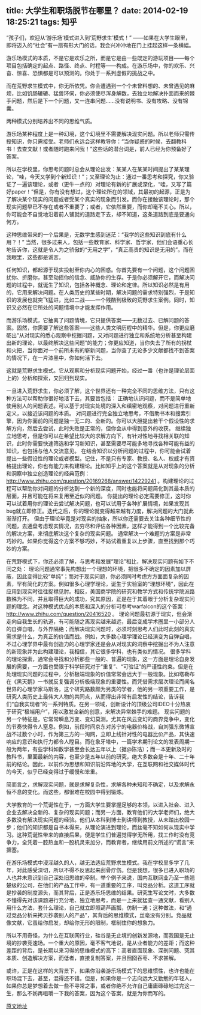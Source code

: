title: 大学生和职场脱节在哪里？
date: 2014-02-19 18:25:21
tags: 知乎
---
“孩子们，欢迎从‘游乐场’模式进入到‘荒野求生’模式！”
——如果在大学生眼里，即将迈入的“社会”有一扇有形大门的话，我会兴冲冲地在门上挂起这样一条横幅。
<!-- more -->
游乐场模式的本质，不是它是欢乐之所，而是它是由一些既定的游玩项目——每个项目包括确定的起点、路径、终点、时程等——构成。在游乐场中，你的欢乐、兴奋、惊喜、恐惧都是可以预测的。你处于一系列虚假的挑战之中。

而在荒野求生模式中，你无所依凭。你会遭遇到一个个未曾料想的、未曾遇见的麻烦，比如饥肠辘辘、猛兽环伺，你必须使尽浑身解数，去独立地解决扑面而来的棘手问题，然后是下一个问题，又一连串问题……没有说明书、没有攻略、没有锦囊。

两种模式分别培养出不同的思维气质。

游乐场某种程度上是一种幻境，这个幻境里不需要解决现实问题。所以老师只需传授知识，你只需接受。老师们永远会这样教导你：“当你疑惑的时候，去翻教科书！去查文献！或者随时跑来问我！”这些话的潜台词是，前人已经为你预备好了答案。

所以在学校里，你思考问题时总会从理论出发：某某人在某某时间提出了某某理论，“哇，今天又学到个新知识！”；又至理论为止：通过一番思考和探究，你又验证了一遍该理论，或者（更牛一点的）对理论有新的扩展或深化，“哇，又写了篇好paper！”但是，你有没有想过，这个理论所在的领域，其最初的起源，正是为了解决某个现实的问题或者受某个真实的现象而引发。而你在接触该理论时，那个现实问题早已不存在或者不重要了；或者，它依然重要，而你却毫不关心。所以，你可能会不自觉地沿着前人铺就的道路走下去，却不知道，这条道路到底是要通向何方。

这种思维带来的一个后果是，无数学生感到迷茫：“我学的这些知识到底有什么用？！” 当然，很多过来人，包括一些教育家、科学家、哲学家，他们会语重心长地告诉你，这就是令人为之骄傲的“无用之学”，“真正高贵的知识是无用的”。而在我眼里，这些都是谎言。

任何知识，都起源于现实投射至你内心的困惑。你首先要有一个问题，这个问题困扰你、折磨你，甚至动摇你的信念、威胁你的生存。于是你必须解开它，而解决问题的过程中，就诞生了知识，包括各种概念、理论和定律。所以知识必然是有用的，它用来解决问题。在人类历史的某些时期，解决问题的需求特别强烈，于是知识的发展也就突飞猛进，比如二战——一个残酷到极致的荒野求生案例。同时，知识又必然在它所处的问题情境中才能发挥作用。

而游乐场模式，它抽离了问题情境，它只提供答案——无数过去、已解问题的答案。固然，你需要了解这些答案——这些人类文明历程中的精华。但是，你更应磨砺出“从对现实的悉心观察中挖掘问题，又对问题进行独立和系统地分析甚至构建出新的理论，以最终解决这些问题”的能力；你更应知道，当你失去了所有的拐杖和火把，当你面对一个前所未有的崭新问题，当你查了无论多少文献都找不到答案的情况下，在一片漆黑中，你如何活下去。

这就是荒野求生模式。它从观察和分析现实问题开始，经过一番（也许是理论层面上的）分析和探索，又回归到现实。

一旦进入荒野求生，你必须了解，这个世界还有一种完全不同的思维方法，只有这种方法可以帮助你很好地活下去，其要旨包括：
正确地认识问题，而不是简单地使用别人的问题表述。可以基于对现实处境的深入和缜密地观察，对问题进行重新定义，以接近该问题的本质。
对问题进行完全独立地思考，不借助书本和搜索引擎，因为你面前的问题是独一无二的、全新的。你可以大胆提出若干个假设性的求解方向，然后去尝试，此时失败是正常的，但你会从中得到意外的收获。
继续独立地思考，但是你可以在希望比较大的求解方向下，有针对性地寻找相关联的知识，此时你需要快速筛选和学习新知识，甚至需要尽可能多地寻找各种可能有益的知识，也包括与他人交流意见。
在结合知识以分析问题的过程中，你可能会试着提出一些假设性的理论或者模型。记住，不是只有专家、教授、名人、权威才有资格提出理论，你也有能力来构建理论。比如知乎上的这个答案就是从对现象的分析和洞察中独立创造理论的经典范例： http://www.zhihu.com/question/20169268/answer/14229241 。构建理论的过程可以帮助你对问题的分析达到一个新的深度，同时也能将问题简化到其最本质的层面，并且可能在将来复用至近似的问题。
你提出的理论必定需要修正，这时你可以试着用你的理论去尝试解决问题，也可以试用于各种扩展情境，如果发现其bug就立即修正。迭代之后，你的理论就变得越来越有力度，解决问题的大门就此渐渐打开。
但由于理论毕竟是对现实的抽象，所以你还需要去关注各种细节性的问题，去通盘考虑现实情况，去穷尽和评估各种因素，这样才能得到一个比较完备的解决方案，来彻底解决这个复杂的现实问题。
通常解决一个难题的方案是非常巧妙的。如果你觉得这个方案不够巧妙，不妨试着重复以上步骤，直至找到那个巧妙的方案。

在荒野模式下，你还必须了解，与思考和发展“理论”相比，解决现实问题有如下不同之处：
理论问题通常事先构想出一个理想的环境，把很多不确定的因素加以屏蔽，因此变得比较“单纯”；而对于现实问题，你必须同时考虑方方面面复杂的因素，罕有简化的方案。例如很多心理学理论，诞生于实验室的“理想环境”，因此在应用到现实时往往捉襟见肘。相反，美国商学院的研究和教学方式和传统学院派路数殊为不同，并且取得巨大的成功，究其原因，正是在于其着眼于分析复杂现实问题的理念。对这种模式优点的本质和深入的分析可参考warfalcon的这个答案： http://www.zhihu.com/question/20416520 。
理论问题最初源于现实，但会渐走向自我生长的轨道，有可能随之离现实越来越远，最后变成学术圈里一小部分人的自弹自唱，与外界隔绝；而解决现实问题时，必须时刻思考人们此时此刻的真实需求是什么，为真正的价值而战。例如，大多数心理学理论已经演变为自弹自唱，不过心理学界中最有创造力的心理学家还是会从对现实的洞察中挖掘出不为人注意的新现象并为此构建理论，我相信，其它很多学科，也有类似的情况。
很多学科的理论探索，通常会寻找和分析那些一般的、普遍的现象，这一方面是理论自身发展的需要，一方面也受限于科学研究对于“重复”、“可验证”的严谨性约束。但是在处理现实问题的过程中，分析极端现象的价值常常会远大于一般现象。比如塔勒布在《黑天鹅》一书就反复强调分析极端现象的重要性。而凭借需求层次理论而闻名世界的心理学家马斯洛，这个研究路数颇为另类的学者，他的另一项重要工作，是研究人类历史上最伟大人物的共同点，从而得出非常有启发性的结论，告诉我们“自我实现者”的一系列特质。在另一领域，创新设计的顶级公司IDEO十分热衷于研究“极端用户”，用以激发全新的创意，来解决异常棘手的难题。
现实问题的另一个特征是，它常常瞬息万变、变幻莫测。尤其在风云变幻的商界竞争中，变化的节奏快得令人窒息。例如，前段时间京东对苏宁的电器价格战，自刘强东微博宣战不过数个小时，作为第三方的一淘网，立即上线针对性的电器比价产品，其快速响应的意识和执行力都令人瞠目。而在象牙塔中，一篇学术期刊论文的发表周期一般为两年，有些学科如数学甚至会长达五年以上（据@陈浩）；而一本更新及时的教科书，里面最新的内容，也至少是五年以前的研究，绝大多数会是十年、二十年前的结论。因此，以前作为思想和知识前沿阵地的大学，在互联网和社交媒体时代的今天，似乎已经变得过于缓慢和笨重。

简而言之，求解现实问题，就是求解复杂性，求解各种未知和不确定，以及求解永恒不息的变化。而这些，都很难在校园中得到锻炼。

大学教育的一个荒诞性在于，一方面大学生要掌握足够的本领，以进入社会、进入企业去解决全新的、复杂的现实问题；而另一方面，教育他们的大学老师们，绝大多数没有解决现实问题的经验。他们从本科到博士到讲师到教授，从未踏出校园一步；他们的知识都是自书本得来，从理论演进到理论，而丝毫不知如何从现实中学习。这种荒诞性带来的直接后果，便是学生们普遍觉得学无所用，找工作时没有竞争力，全凭着一腔热血和一股机灵来加分，而教育者，继续用前文所述的“谎言”来搪塞。

在游乐场模式中浸淫越久的人，越无法适应荒野求生模式。我在学校里多学了几年，对此感受深切，所以不得不反思起来刮骨疗伤。但是我想，很多已进入职场的人也并未意识到自己深处旧思维的牵制。举个例子来说，国内互联网业乃至一些翘楚级的公司，在他们的产品工作中，有一道重要的工序，叫竞品分析。这道工序就是抄袭的制度源头，而其背后，正是游乐场思维的结果。研究生写论文时，大多数不懂得先对该课题进行充分地、独立地思考，而是一上来就猛查一通文献，看别人用什么方法，套什么理论，自己就立即照葫芦画瓢，仿制一通；这种做法，和“通过竞品分析来拷贝抄袭别人的产品”，其背后的思维模式，丝毫没有分别。竞品就像文献，它虽给你启发，却给你无形的限制，框制住你的想象力。

所以不用奇怪，为什么在互联网行业，硅谷是无止境的创新发源地，而我国是无止境的抄袭竞速场。一个重大的原因，毫不客气地说，是从业者能力的差距；而这种差距的背后，是长期以来习得的思维模式的高下：高者直面现象、深剖问题、究其本质、创造解决方案，而低者，直接复制答案，并且囫囵吞枣、不求甚解。

或许，正是在这样的大背景下，如果你沿袭游乐场模式下的思维惯性，也许也能在职场混下去，甚至，混得还不错。但是，如果你是一个志向远大又勤勉的年轻人，如果你总是梦想着去做一些不寻常之事，或者你绝不允许自己庸庸碌碌地过完这一生，那么不妨再咀嚼一下我的答案，因为这个答案，就是为你而写的。

[原文地址](http://www.zhihu.com/question/20079854/answer/15158846)